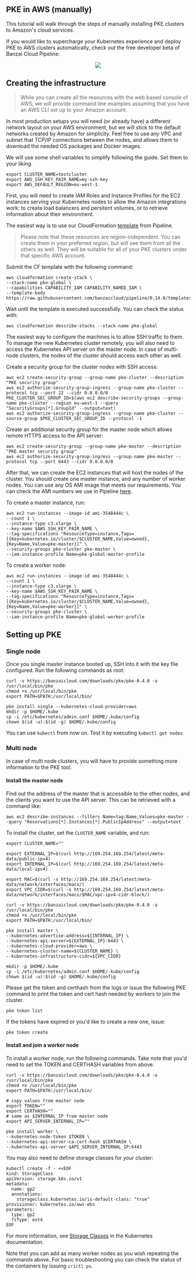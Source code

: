 ## PKE in AWS (manually)

This tutorial will walk through the steps of manually installing PKE clusters to Amazon's cloud services.

If you would like to supercharge your Kubernetes experience and deploy PKE to AWS clusters automatically, check out the free developer beta of Banzai Cloud Pipeline:
<p align="center">
  <a href="https://beta.banzaicloud.io">
  <img src="https://camo.githubusercontent.com/a487fb3128bcd1ef9fc1bf97ead8d6d6a442049a/68747470733a2f2f62616e7a6169636c6f75642e636f6d2f696d672f7472795f706970656c696e655f627574746f6e2e737667">
  </a>
</p>



## Creating the infrastructure

>While you can create all the resources with the web based console of AWS, we will provide command line examples assuming that you have an AWS CLI set up to your Amazon account.

In most production setups you will need (or already have) a different network layout on your AWS environment, but we will stick to the default networks created by Amazon for simplicity.
Feel free to use any VPC and subnet that TCP/IP connections between the nodes, and allows them to download the needed OS packages and Docker images.

We will use some shell variables to simplify following the guide. Set them to your liking.

```
export CLUSTER_NAME=testcluster
export AWS_SSH_KEY_PAIR_NAME=my-ssh-key
export AWS_DEFAULT_REGION=eu-west-1
```

First, you will need to create IAM Roles and Instance Profiles for the EC2 instances serving your Kubernetes nodes to allow the Amazon integrations work: to create load balancers and persitent volumes, or to retrieve information about their environment.

The easiest way is to use our CloudFormation [template](https://raw.githubusercontent.com/banzaicloud/pipeline/0.14.3/templates/pke/global.cf.yaml) from Pipeline.

>Please note that these resources are region-independent. You can create them in your preferred region, but will see them from all the others as well. They will be suitable for all of your PKE clusters under that specific AWS account.

Submit the CF template with the following command:

```
aws cloudformation create-stack \
--stack-name pke-global \
--capabilities CAPABILITY_IAM CAPABILITY_NAMED_IAM \
--template-body https://raw.githubusercontent.com/banzaicloud/pipeline/0.14.0/templates/pke/global.cf.yaml
```

Wait until the template is executed successfully. You can check the status with:

```
aws cloudformation describe-stacks --stack-name pke-global
```

The easiest way to configure the machines is to allow SSH traffic to them. To manage the new Kubernetes cluster remotely, you will also need to access the Kubernetes API server on the master node. In case of multi-node clusters, the nodes of the cluster should access each other as well.

Create a security group for the cluster nodes with SSH access:
```
aws ec2 create-security-group --group-name pke-cluster --description "PKE security group"
aws ec2 authorize-security-group-ingress --group-name pke-cluster --protocol tcp --port 22 --cidr 0.0.0.0/0
PKE_CLUSTER_SEC_GROUP_ID=$(aws ec2 describe-security-groups --group-name pke-cluster --region eu-west-1 --query "SecurityGroups[*].GroupId" --output=text)
aws ec2 authorize-security-group-ingress --group-name pke-cluster --source-group $PKE_CLUSTER_SEC_GROUP_ID --protocol -1
```

Create an additional security group for the master node which allows remote HTTPS access to the API server:
```
aws ec2 create-security-group --group-name pke-master --description "PKE master security group"
aws ec2 authorize-security-group-ingress --group-name pke-master --protocol tcp --port 6443 --cidr 0.0.0.0/0
```

After that, we can create the EC2 instances that will host the nodes of the cluster. You should create one master instance, and any number of worker nodes.
You can use any OS AMI image that meets our requirements. You can check the AMI numbers we use in Pipeline [here](https://github.com/banzaicloud/pipeline/blob/0.14.3/internal/providers/pke/pkeworkflow/create_cluster.go#L29).

To create a master instance, run:
```
aws ec2 run-instances --image-id ami-3548444c \
--count 1 \
--instance-type c3.xlarge \
--key-name $AWS_SSH_KEY_PAIR_NAME \
--tag-specifications "ResourceType=instance,Tags=[{Key=kubernetes.io/cluster/$CLUSTER_NAME,Value=owned},{Key=Name,Value=pke-master}]" \
--security-groups pke-cluster pke-master \
--iam-instance-profile Name=pke-global-master-profile
```

To create a worker node:
```
aws ec2 run-instances --image-id ami-3548444c \
--count 1 \
--instance-type c3.xlarge \
--key-name $AWS_SSH_KEY_PAIR_NAME \
--tag-specifications "ResourceType=instance,Tags=[{Key=kubernetes.io/cluster/$CLUSTER_NAME,Value=owned},{Key=Name,Value=pke-worker}]" \
--security-groups pke-cluster \
--iam-instance-profile Name=pke-global-worker-profile
```

## Setting up PKE
### Single node

Once you single master instance booted up, SSH into it with the key file configured. Run the following commands as root:

```
curl -v https://banzaicloud.com/downloads/pke/pke-0.4.0 -o /usr/local/bin/pke
chmod +x /usr/local/bin/pke
export PATH=$PATH:/usr/local/bin/

pke install single --kubernetes-cloud-provider=aws
mkdir -p $HOME/.kube
cp -i /etc/kubernetes/admin.conf $HOME/.kube/config
chown $(id -u):$(id -g) $HOME/.kube/config
```

You can use `kubectl` from now on. Test it by executing `kubectl get nodes`

### Multi node

In case of multi node clusters, you will have to provide something more information to the PKE tool.

#### Install the master node

Find out the address of the master that is accessible to the other nodes, and the clients you want to use the API server. This can be retrieved with a command like:

```
aws ec2 describe-instances --filters Name=tag:Name,Values=pke-master --query "Reservations[*].Instances[*].PublicIpAddress" --output=text
```

To install the cluster, set the `CLUSTER_NAME` variable, and run:

```
export CLUSTER_NAME=""

export EXTERNAL_IP=$(curl http://169.254.169.254/latest/meta-data/public-ipv4)
export INTERNAL_IP=$(curl http://169.254.169.254/latest/meta-data/local-ipv4)

export MAC=$(curl -s http://169.254.169.254/latest/meta-data/network/interfaces/macs/)
export VPC_CIDR=$(curl -s http://169.254.169.254/latest/meta-data/network/interfaces/macs/$MAC/vpc-ipv4-cidr-block/)

curl -v https://banzaicloud.com/downloads/pke/pke-0.4.0 -o /usr/local/bin/pke
chmod +x /usr/local/bin/pke
export PATH=$PATH:/usr/local/bin/

pke install master \
--kubernetes-advertise-address=${INTERNAL_IP} \
--kubernetes-api-server=${EXTERNAL_IP}:6443 \
--kubernetes-cloud-provider=aws \
--kubernetes-cluster-name=${CLUSTER_NAME} \
--kubernetes-infrastructure-cidr=${VPC_CIDR}

mkdir -p $HOME/.kube
cp -i /etc/kubernetes/admin.conf $HOME/.kube/config
chown $(id -u):$(id -g) $HOME/.kube/config
```

Please get the token and certhash from the logs or issue the following PKE command to print the token and cert hash needed by workers to join the cluster.

```
pke token list
```

If the tokens have expired or you'd like to create a new one, issue:

```
pke token create
```

#### Install and join a worker node

To install a worker node, run the following commands. Take note that you'd need to set the TOKEN and CERTHASH variables from above.

```
curl -v https://banzaicloud.com/downloads/pke/pke-0.4.0 -o /usr/local/bin/pke
chmod +x /usr/local/bin/pke
export PATH=$PATH:/usr/local/bin/

# copy values from master node
export TOKEN=""
export CERTHASH=""
# same as $INTERNAL_IP from master node
export API_SERVER_INTERNAL_IP=""

pke install worker \
--kubernetes-node-token $TOKEN \
--kubernetes-api-server-ca-cert-hash $CERTHASH \
--kubernetes-api-server $API_SERVER_INTERNAL_IP:6443
```

You may also need to define storage classes for your cluster:
```
kubectl create -f - <<EOF 
kind: StorageClass
apiVersion: storage.k8s.io/v1
metadata:
  name: gp2
  annotations:
    storageclass.kubernetes.io/is-default-class: "true"
provisioner: kubernetes.io/aws-ebs
parameters:
  type: gp2
  fsType: ext4
EOF
```

For more information, see [Storage Classes](https://kubernetes.io/docs/concepts/storage/storage-classes/) in the Kubernetes documentation.

Note that you can add as many worker nodes as you wish repeating the commands above. For basic troubleshooting you can check the status of the containers by issuing `crictl ps`.
